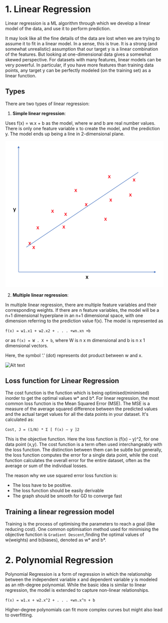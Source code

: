 # 1. Linear Regression
Linear regression is a ML algorithm through which we develop a linear model of the data, and use it to perform prediction.

It may look like all the fine details of the data are lost when we are trying to assume it to fit in a linear model. In a sense, this is true. It is a strong (and somewhat unrealistic) assumption that our target y is a linear combination of the features. But looking at one-dimensional data gives a somewhat skewed perspective. For datasets with many features, linear models can be very powerful. In particular, if you have more features than training data points, any target y can be perfectly modeled (on the training set) as a linear function.

## Types
There are two types of linear regression:
1. **Simple linear regression**:

Uses f(x) = w.x + b as the model, where w and b are real number values. There is only one feature variable x to create the model, and the prediction y. The model ends up being a line in 2-dimensional plane.

![Alt text](image-1.png)

2. **Multiple linear regression**:

In multiple linear regression, there are multiple feature variables and their corresponding weights. If there are n feature variables, the model will be a n+1 dimensional hyperplane in an n+1 dimensional space, with one dimension referring to the prediction value f(x).
The model is represented as 

```f(x) = w1.x1 + w2.x2 + . . . +wn.xn +b```

or as ```f(x) = W . X + b```, where W is n x m dimensional and b is n x 1 dimensional vectors. 

Here, the symbol ‘.’ (dot) represents dot product between w and x.

![Alt text](image-2.png)


## Loss function for Linear Regression
The cost function is the function which is being optimised(minimised) inorder to get the optimal values w* and b*. For linear regression, the most common loss function is the Mean Squared Error (MSE). The MSE is a measure of the average squared difference between the predicted values and the actual target values for all the data points in your dataset. It's calculated as:

```Cost, J = (1/N) * Σ [ f(x) – y ]2```

This is the objective function. Here the loss function is (f(x) – y)^2, for one data point (x,y). The cost function is a term often used interchangeably with the loss function. The distinction between them can be subtle but generally, the loss function computes the error for a single data point, while the cost function calculates the overall error for the entire dataset, often as the average or sum of the individual losses.

The reason why we use squared error loss function is:
- The loss have to be positive. 
- The loss function should be easily derivable
- The graph should be smooth for GD to converge fast
  
## Training a linear regression model
Training is the process of optimising the parameters to reach a goal (like reducing cost). One common optimisation method used for minimising the objective function is `Gradient Descent`,finding the optimal values of w(weights) and b(biases), denoted as w* and b*.

# 2. Polynomial Regression
Polynomial Regression is a form of regression in which the relationship between the independent variable x and dependent variable y is modeled as an nth-degree polynomial. While the basic idea is similar to linear regression, the model is extended to capture non-linear relationships.

```f(x) = w1.x + w2.x^2 + . . . +wn.x^n + b ```

Higher-degree polynomials can fit more complex curves but might also lead to overfitting.